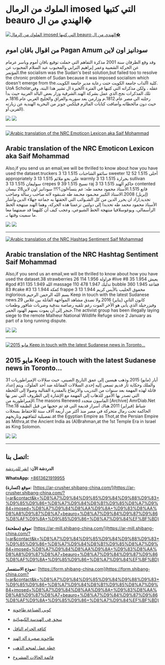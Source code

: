 # الملوك من الرمال imosed التي كتبها beauro الهندي من ال�

<a href="https://swt.shibang-china.com/?l=ar&img&k=%D8%A7%D9%84%D9%85%D9%84%D9%88%D9%83+%D9%85%D9%86+%D8%A7%D9%84%D8%B1%D9%85%D8%A7%D9%84+imosed+%D8%A7%D9%84%D8%AA%D9%8A+%D9%83%D8%AA%D8%A8%D9%87%D8%A7+beauro+%D8%A7%D9%84%D9%87%D9%86%D8%AF%D9%8A+%D9%85%D9%86+%D8%A7%D9%84%EF%BF%BD" target="_blank">![الملوك من الرمال imosed التي كتبها beauro الهندي من ال�](http://static.shibang-china.com/all-800x300/1028.jpg)</a>

## من اقوال باقان اموم Pagan Amum سودانيز اون لاين
وقد وقع الطرفان سنة 2001 مذكرة التفاهم التي حملت توقيع باقان أموم وياسر عرمام عن الحركة الشعبية وعمر إبراهيم الترابي والمحبوب عبد السلام المحبوب عن المؤتمر.the socialism was the Sudan&#39;s best solution,but failed too to resolve the chronic problem of Sudan because it was imposed socialism which doesn&#39;t emerge from the.كلية اآلداب جامعة الكويت حتت رعاية مدير جامعة الكويت. UoA Scholarعقله ، ولكن مذكراته التي كتبها في الفترة األخيرة ال تشير هذا البتة، وفي تلك المذكرات نجح.الذي عمل بشركة الهند.الشرقية وزار بعض البالد العربية حيث بدأ رحلته الي مصر عام.1812.م وزارمن بعد سوريه.والعراق والخليج العربي عام.1816.م حيث دون مالحظاته.وأضافت كتابات المالزم فيلكس جونز من البحرية الهندية عن زيارته القرين.أو).


<a href="https://whatsapp.shibangsoft.com/WhatsApp.php" target="_blank" title="WhatsApp">![](http://static.shibang-china.com/icon/whatsapp.png)</a> <a href="https://swt.shibang-china.com/?l=ar&icon&k=%D8%A7%D9%84%D9%85%D9%84%D9%88%D9%83+%D9%85%D9%86+%D8%A7%D9%84%D8%B1%D9%85%D8%A7%D9%84+imosed+%D8%A7%D9%84%D8%AA%D9%8A+%D9%83%D8%AA%D8%A8%D9%87%D8%A7+beauro+%D8%A7%D9%84%D9%87%D9%86%D8%AF%D9%8A+%D9%85%D9%86+%D8%A7%D9%84%EF%BF%BD" target="_blank">![](http://static.shibang-china.com/icon/chat-ar.png)</a>

---

<a href="https://swt.shibang-china.com/?l=ar&img&k=%D8%A7%D9%84%D9%85%D9%84%D9%88%D9%83+%D9%85%D9%86+%D8%A7%D9%84%D8%B1%D9%85%D8%A7%D9%84+imosed+%D8%A7%D9%84%D8%AA%D9%8A+%D9%83%D8%AA%D8%A8%D9%87%D8%A7+beauro+%D8%A7%D9%84%D9%87%D9%86%D8%AF%D9%8A+%D9%85%D9%86+%D8%A7%D9%84%EF%BF%BD" target="_blank">![Arabic translation of the NRC Emoticon Lexicon aka Saif Mohammad](http://static.shibang-china.com/all-800x300/950.jpg)</a>

## Arabic translation of the NRC Emoticon Lexicon aka Saif Mohammad
Also,if you send us an email,we will be thrilled to know about how you have used the dataset.truckers سائقو الشاحنات 1.515 13 3 sweeter أحلى 1.515 52 12 appropriately على نحو ملائم 1.515 13 3 warmly بحرارة 1.515 13 3 sullivan سوليفان 1.515 13 3 crepes نسيج 1.515 39 9 raj حاكم الهند 1.515 13 3 contented قانع 1.515.الأستاذ محمود محمد طه: عم يتسآءلون؟؟!! سودانيز اون لاين28 نيسان (إبريل) 2008.الاستاذ الكبير محـمود محـمد طه شـنقوه لانه صاحب رسالة وصاحب تجديد,اراد ان يحرر الدين من كل الشـوائب التي الحقتها به جماعة جهلاء الدين.وأشار الأستاذ محمود محمد طه تحديدا إلى دولتين تزعمتا هذه الحركة، وهما الهند منتهجة الخط الرأسمالي، ويوغوسلافيا منتهجة الخط الشيوعي، وعجب كيف أن كليهما قد ضمتهما معا ما سميت وقتها بـ.


<a href="https://whatsapp.shibangsoft.com/WhatsApp.php" target="_blank" title="WhatsApp">![](http://static.shibang-china.com/icon/whatsapp.png)</a> <a href="https://swt.shibang-china.com/?l=ar&icon&k=%D8%A7%D9%84%D9%85%D9%84%D9%88%D9%83+%D9%85%D9%86+%D8%A7%D9%84%D8%B1%D9%85%D8%A7%D9%84+imosed+%D8%A7%D9%84%D8%AA%D9%8A+%D9%83%D8%AA%D8%A8%D9%87%D8%A7+beauro+%D8%A7%D9%84%D9%87%D9%86%D8%AF%D9%8A+%D9%85%D9%86+%D8%A7%D9%84%EF%BF%BD" target="_blank">![](http://static.shibang-china.com/icon/chat-ar.png)</a>

---

<a href="https://swt.shibang-china.com/?l=ar&img&k=%D8%A7%D9%84%D9%85%D9%84%D9%88%D9%83+%D9%85%D9%86+%D8%A7%D9%84%D8%B1%D9%85%D8%A7%D9%84+imosed+%D8%A7%D9%84%D8%AA%D9%8A+%D9%83%D8%AA%D8%A8%D9%87%D8%A7+beauro+%D8%A7%D9%84%D9%87%D9%86%D8%AF%D9%8A+%D9%85%D9%86+%D8%A7%D9%84%EF%BF%BD" target="_blank">![Arabic translation of the NRC Hashtag Sentiment Saif Mohammad](http://static.shibang-china.com/all-800x300/427.jpg)</a>

## Arabic translation of the NRC Hashtag Sentiment Saif Mohammad
Also,if you send us an email,we will be thrilled to know about how you have used the dataset.38 strawberries فراولة 1.956 114 26 #live #يعيش 1.954 35 8 #god #الله 1.949 135 31 massage تدليك 1.947 478 110 bubble فقاعة 1.945 360 83 #cake #كعكة 1.944 13 3 frappe مخفوق الحليب بالأيس كريم 1.944 13 3 inglorious.بسم الله الرحمن الرحيم Keep in touch with the latest Sudanese news.29 كانون الثاني (يناير) 2016.ولا تصدق مشاهد المواجهة القاتلة بين غلاس وفيزرجيلد الذي يأبى هو الأخر الموت رغم تلقيه رصاصة بندقية وضربات شاقور وطعنات خنجر إلى أن يموت بسهم الهنود الحمر.The activist group has been illegally laying siege to the remote Malheur National Wildlife Refuge since 2 January as part of a long running dispute.


<a href="https://whatsapp.shibangsoft.com/WhatsApp.php" target="_blank" title="WhatsApp">![](http://static.shibang-china.com/icon/whatsapp.png)</a> <a href="https://swt.shibang-china.com/?l=ar&icon&k=%D8%A7%D9%84%D9%85%D9%84%D9%88%D9%83+%D9%85%D9%86+%D8%A7%D9%84%D8%B1%D9%85%D8%A7%D9%84+imosed+%D8%A7%D9%84%D8%AA%D9%8A+%D9%83%D8%AA%D8%A8%D9%87%D8%A7+beauro+%D8%A7%D9%84%D9%87%D9%86%D8%AF%D9%8A+%D9%85%D9%86+%D8%A7%D9%84%EF%BF%BD" target="_blank">![](http://static.shibang-china.com/icon/chat-ar.png)</a>

---

<a href="https://swt.shibang-china.com/?l=ar&img&k=%D8%A7%D9%84%D9%85%D9%84%D9%88%D9%83+%D9%85%D9%86+%D8%A7%D9%84%D8%B1%D9%85%D8%A7%D9%84+imosed+%D8%A7%D9%84%D8%AA%D9%8A+%D9%83%D8%AA%D8%A8%D9%87%D8%A7+beauro+%D8%A7%D9%84%D9%87%D9%86%D8%AF%D9%8A+%D9%85%D9%86+%D8%A7%D9%84%EF%BF%BD" target="_blank">![مايو 2015 Keep in touch with the latest Sudanese news in Toronto…](http://static.shibang-china.com/all-800x300/1419.jpg)</a>

## مايو 2015 Keep in touch with the latest Sudanese news in Toronto…
31 أيار (مايو) 2015.وذهب هيسين إلى عمق التاريخ الصيني، حيث سلالات الإمبراطوريات والملك وحكاية ثأر قديم تسعى إليه إحدى السلالات المقاتلة ضد أحد الملوك، ويتم إعداد قاتلة لهذه المهمة بعد سنوات من التدريب والارتفاع بالمقدرة القتالية وصولا إلى اللحظة التي تصدر بها الأمور للذهاب إلى المهمة مع الإشارة إلى الظروف التي تمر بها الإمبراطورية من.The masons Renewed الماسون متجدد [Archive] AmrDiab.Net The.18 شباط (فبراير) 2011.هناك أسرار قديمة التي قد تم حجبها من قبل الطبقة الحاكمة تحت رمال متحركة في مصر منذ أكثر من أربعة آلاف سنة للاحتفاظ بسجلات تفصيلية لثقافتهم وتاريخهم.at the Egyptian Empire as Thot,at the Persian Empire as Mithra,at the Ancient India as (A)Brahman,at the 1st Temple Era in Israel as King Solomon.


<a href="https://whatsapp.shibangsoft.com/WhatsApp.php" target="_blank" title="WhatsApp">![](http://static.shibang-china.com/icon/whatsapp.png)</a> <a href="https://swt.shibang-china.com/?l=ar&icon&k=%D8%A7%D9%84%D9%85%D9%84%D9%88%D9%83+%D9%85%D9%86+%D8%A7%D9%84%D8%B1%D9%85%D8%A7%D9%84+imosed+%D8%A7%D9%84%D8%AA%D9%8A+%D9%83%D8%AA%D8%A8%D9%87%D8%A7+beauro+%D8%A7%D9%84%D9%87%D9%86%D8%AF%D9%8A+%D9%85%D9%86+%D8%A7%D9%84%EF%BF%BD" target="_blank">![](http://static.shibang-china.com/icon/chat-ar.png)</a>

---
## اتصل بنا:

**الدردشة الآن:** [انقر للدردشة](https://swt.shibang-china.com?l=ar&contact&k=%D8%A7%D9%84%D9%85%D9%84%D9%88%D9%83+%D9%85%D9%86+%D8%A7%D9%84%D8%B1%D9%85%D8%A7%D9%84+imosed+%D8%A7%D9%84%D8%AA%D9%8A+%D9%83%D8%AA%D8%A8%D9%87%D8%A7+beauro+%D8%A7%D9%84%D9%87%D9%86%D8%AF%D9%8A+%D9%85%D9%86+%D8%A7%D9%84%EF%BF%BD)

**WhatsApp:**  [+8613621919955](https://whatsapp.shibangsoft.com/WhatsApp.php)

**موقع (كسارة):** [https://ar-crusher.shibang-china.com/](https://ar-crusher.shibang-china.com/?l=ar&contact&k=%D8%A7%D9%84%D9%85%D9%84%D9%88%D9%83+%D9%85%D9%86+%D8%A7%D9%84%D8%B1%D9%85%D8%A7%D9%84+imosed+%D8%A7%D9%84%D8%AA%D9%8A+%D9%83%D8%AA%D8%A8%D9%87%D8%A7+beauro+%D8%A7%D9%84%D9%87%D9%86%D8%AF%D9%8A+%D9%85%D9%86+%D8%A7%D9%84%EF%BF%BD)

**موقع (مطحنة):** [https://ar-mill.shibang-china.com/](https://ar-mill.shibang-china.com/?l=ar&contact&k=%D8%A7%D9%84%D9%85%D9%84%D9%88%D9%83+%D9%85%D9%86+%D8%A7%D9%84%D8%B1%D9%85%D8%A7%D9%84+imosed+%D8%A7%D9%84%D8%AA%D9%8A+%D9%83%D8%AA%D8%A8%D9%87%D8%A7+beauro+%D8%A7%D9%84%D9%87%D9%86%D8%AF%D9%8A+%D9%85%D9%86+%D8%A7%D9%84%EF%BF%BD)

**نموذج الاستفسار:** [https://form.shibang-china.com](https://form.shibang-china.com?l=ar&contact&k=%D8%A7%D9%84%D9%85%D9%84%D9%88%D9%83+%D9%85%D9%86+%D8%A7%D9%84%D8%B1%D9%85%D8%A7%D9%84+imosed+%D8%A7%D9%84%D8%AA%D9%8A+%D9%83%D8%AA%D8%A8%D9%87%D8%A7+beauro+%D8%A7%D9%84%D9%87%D9%86%D8%AF%D9%8A+%D9%85%D9%86+%D8%A7%D9%84%EF%BF%BD)

* [كوبي الصناعة طاحونة](../26/%D9%83%D9%88%D8%A8%D9%8A%20%D8%A7%D9%84%D8%B5%D9%86%D8%A7%D8%B9%D8%A9%20%D8%B7%D8%A7%D8%AD%D9%88%D9%86%D8%A9.md)

* [سحق في الهندسة الكيميائية](../29/%D8%B3%D8%AD%D9%82%20%D9%81%D9%8A%20%D8%A7%D9%84%D9%87%D9%86%D8%AF%D8%B3%D8%A9%20%D8%A7%D9%84%D9%83%D9%8A%D9%85%D9%8A%D8%A7%D8%A6%D9%8A%D8%A9.md)

* [كثافة الحزام الناقل](../29/%D9%83%D8%AB%D8%A7%D9%81%D8%A9%20%D8%A7%D9%84%D8%AD%D8%B2%D8%A7%D9%85%20%D8%A7%D9%84%D9%86%D8%A7%D9%82%D9%84.md)

* [طاحونة صغيرة آلة الهند](../26/%D8%B7%D8%A7%D8%AD%D9%88%D9%86%D8%A9%20%D8%B5%D8%BA%D9%8A%D8%B1%D8%A9%20%D8%A2%D9%84%D8%A9%20%D8%A7%D9%84%D9%87%D9%86%D8%AF.md)

* [خطة عمل لمنجم الذهب](../26/%D8%AE%D8%B7%D8%A9%20%D8%B9%D9%85%D9%84%20%D9%84%D9%85%D9%86%D8%AC%D9%85%20%D8%A7%D9%84%D8%B0%D9%87%D8%A8.md)

* [قائمة الحالات المشروع](../27/%D9%82%D8%A7%D8%A6%D9%85%D8%A9%20%D8%A7%D9%84%D8%AD%D8%A7%D9%84%D8%A7%D8%AA%20%D8%A7%D9%84%D9%85%D8%B4%D8%B1%D9%88%D8%B9.md)